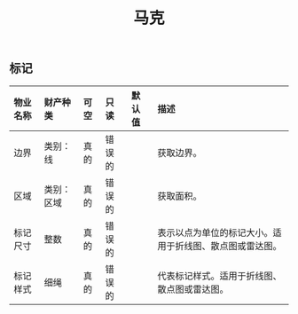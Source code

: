 ﻿---
title: 马克
second_title: Aspose.Cells Cloud Documen
type: docs
url: /zh/specification/model/marker/
description: Aspose.Cells 云模型规范：标记。轻松处理 Excel 和其他电子表格文档，具有打开、生成、编辑、拆分、合并、比较和转换等功能
weight: 50
---
## **标记**

 

|物业名称|财产种类|可空|只读|默认值|描述|
|:- |:- |:- |:- |:- |:- |
|边界|类别：线|真的|错误的||获取边界。|
|区域|类别：区域|真的|错误的||获取面积。|
|标记尺寸|整数|真的|错误的||表示以点为单位的标记大小。适用于折线图、散点图或雷达图。|
|标记样式|细绳|真的|错误的||代表标记样式。适用于折线图、散点图或雷达图。|

